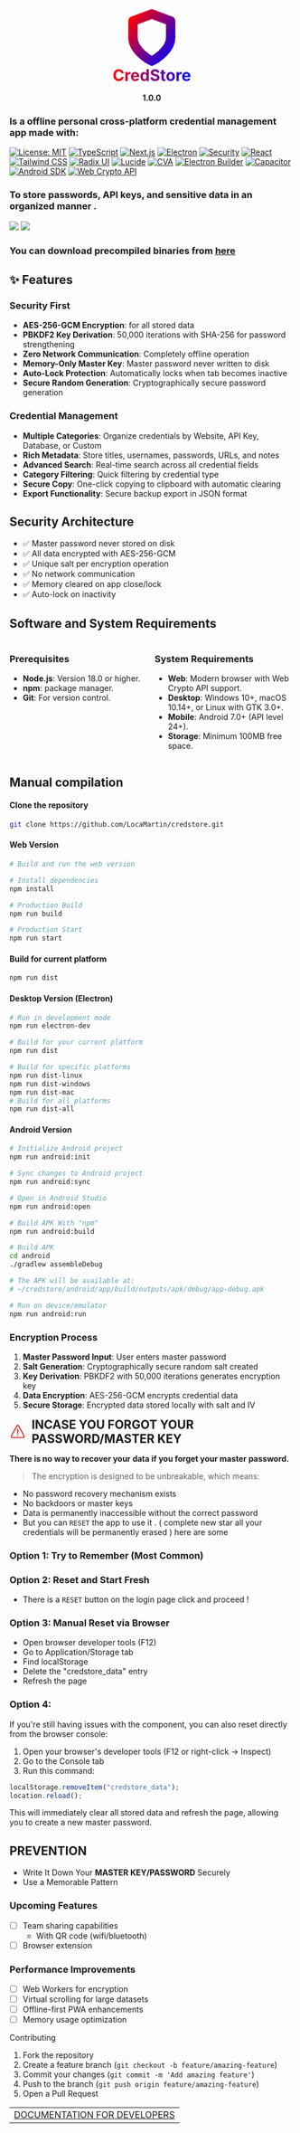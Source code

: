 <div align="center">
  <svg xmlns="http://www.w3.org/2000/svg" width="100" height="100" viewBox="0 0 24 24" stroke-width="4" stroke-linecap="round" stroke-linejoin="round">
    <defs>
      <linearGradient id="shieldGradient" x1="0%" y1="0%" x2="100%" y2="100%">
        <stop offset="0%" style="stop-color:#FF0000; stop-opacity:1" /> <stop offset="100%" style="stop-color:#0000FF; stop-opacity:1" /> </linearGradient>
    </defs>
    <path d="M12 22s8-4 8-10V5l-8-3-8 3v7c0 6 8 10 8 10" fill="none" stroke="url(#shieldGradient)" />
  </svg>
</div>

<div align="center">
  <span style="font-weight: bold; font-size: 2em;
               background-image: linear-gradient(to right, #FF0000, #0000FF); /* Red to Blue Gradient */
               -webkit-background-clip: text; /* For WebKit browsers */
               -webkit-text-fill-color: transparent; /* For WebKit browsers */
               background-clip: text; /* Standard */
               color: transparent;">CredStore</span>
</div>

<p style="text-align: center; font-size: 1em;"><b>1.0.0</b></p>

### Is a offline personal cross-platform credential management app made with:

[![License: MIT](https://img.shields.io/badge/License-MIT-yellow.svg)](https://opensource.org/licenses/MIT)
[![TypeScript](https://img.shields.io/badge/TypeScript-007ACC?logo=typescript&logoColor=white)](https://www.typescriptlang.org/)
[![Next.js](https://img.shields.io/badge/Next.js-000000?logo=next.js&logoColor=white)](https://nextjs.org/)
[![Electron](https://img.shields.io/badge/Electron-191970?logo=Electron&logoColor=white)](https://www.electronjs.org/)
[![Security](https://img.shields.io/badge/Security-AES--256--GCM-green)](https://en.wikipedia.org/wiki/Galois/Counter_Mode)
[![React](https://img.shields.io/badge/React-20232A?logo=react&logoColor=61DAFB)](https://reactjs.org/)
[![Tailwind CSS](https://img.shields.io/badge/Tailwind_CSS-06B6D4?logo=tailwindcss&logoColor=white)](https://tailwindcss.com/)
[![Radix UI](https://img.shields.io/badge/Radix_UI-161618?logo=radixui&logoColor=white)](https://www.radix-ui.com/)
[![Lucide](https://img.shields.io/badge/Lucide-4DBA87?logo=lucide&logoColor=white)](https://lucide.dev/)
[![CVA](https://img.shields.io/badge/Class_Variance_Authority-6D28D9?logoColor=white)](https://cva.style/)
[![Electron Builder](https://img.shields.io/badge/Electron_Builder-313244?logo=electronbuilder&logoColor=white)](https://www.electron.build/)
[![Capacitor](https://img.shields.io/badge/Capacitor-119EFF?logo=capacitor&logoColor=white)](https://capacitorjs.com/)
[![Android SDK](https://img.shields.io/badge/Android_SDK-3DDC84?logo=android&logoColor=white)](https://developer.android.com/)
[![Web Crypto API](https://img.shields.io/badge/Web_Crypto_API-000000?logo=mozilla&logoColor=white)](https://developer.mozilla.org/en-US/docs/Web/API/Web_Crypto_API)

### To store passwords, API keys, and sensitive data in an organized manner .

<img src="./.res/login.png" />
<img src="./.res/dashboard.png" />

### You can download precompiled binaries from [here]()

## ✨ Features

### Security First
- **AES-256-GCM Encryption**: for all stored data
- **PBKDF2 Key Derivation**: 50,000 iterations with SHA-256 for password strengthening
- **Zero Network Communication**: Completely offline operation
- **Memory-Only Master Key**: Master password never written to disk
- **Auto-Lock Protection**: Automatically locks when tab becomes inactive
- **Secure Random Generation**: Cryptographically secure password generation

### Credential Management
- **Multiple Categories**: Organize credentials by Website, API Key, Database, or Custom
- **Rich Metadata**: Store titles, usernames, passwords, URLs, and notes
- **Advanced Search**: Real-time search across all credential fields
- **Category Filtering**: Quick filtering by credential type
- **Secure Copy**: One-click copying to clipboard with automatic clearing
- **Export Functionality**: Secure backup export in JSON format

## Security Architecture
- ✅ Master password never stored on disk
- ✅ All data encrypted with AES-256-GCM
- ✅ Unique salt per encryption operation
- ✅ No network communication
- ✅ Memory cleared on app close/lock
- ✅ Auto-lock on inactivity

## Software and System Requirements

<div style="display: flex; flex-wrap: wrap; justify-content: space-between;">

  <div style="flex: 1 1 48%; margin-right: 1%;">
    <h3>Prerequisites</h3>
    <ul>
      <li><b>Node.js</b>: Version 18.0 or higher.</li>
      <li><b>npm</b>: package manager.</li>
      <li><b>Git</b>: For version control.</li>
    </ul>
  </div>

  <div style="flex: 1 1 48%; margin-left: 1%;">
    <h3>System Requirements</h3>
    <ul>
       <li><b>Web</b>: Modern browser with Web Crypto API support.</li>
       <li><b>Desktop</b>: Windows 10+, macOS 10.14+, or Linux with GTK 3.0+.</li>
       <li><b>Mobile</b>: Android 7.0+ (API level 24+).</li>
       <li><b>Storage</b>: Minimum 100MB free space.</li>
    </ul>
  </div>

</div>

## Manual compilation

#### Clone the repository
```bash
git clone https://github.com/LocaMartin/credstore.git
```
#### Web Version
```bash
# Build and run the web version

# Install dependencies
npm install

# Production Build
npm run build

# Production Start
npm run start
```
#### Build for current platform
```bash
npm run dist
```
#### Desktop Version (Electron)
```bash
# Run in development mode
npm run electron-dev

# Build for your current platform
npm run dist

# Build for specific platforms
npm run dist-linux
npm run dist-windows
npm run dist-mac
# Build for all platforms
npm run dist-all
```
#### Android Version
```bash
# Initialize Android project
npm run android:init

# Sync changes to Android project
npm run android:sync

# Open in Android Studio
npm run android:open

# Build APK With "npm"
npm run android:build

# Build APK
cd android
./gradlew assembleDebug

# The APK will be available at:
# ~/credstore/android/app/build/outputs/apk/debug/app-debug.apk

# Run on device/emulator
npm run android:run
```
### Encryption Process
1. **Master Password Input**: User enters master password
2. **Salt Generation**: Cryptographically secure random salt created
3. **Key Derivation**: PBKDF2 with 50,000 iterations generates encryption key
4. **Data Encryption**: AES-256-GCM encrypts credential data
5. **Secure Storage**: Encrypted data stored locally with salt and IV

<div style="display: flex; align-items: center; gap: 10px;">
  <svg width="35px" height="35px" viewBox="0 0 512 512" xmlns="http://www.w3.org/2000/svg">
    <title>ionicons-v5-r</title>
    <path d="M85.57,446.25H426.43a32,32,0,0,0,28.17-47.17L284.18,82.58c-12.09-22.44-44.27-22.44-56.36,0L57.4,399.08A32,32,0,0,0,85.57,446.25Z" 
          style="fill:none;stroke:#dc2626;stroke-linecap:round;stroke-linejoin:round;stroke-width:32px"/>
    <path d="M250.26,195.39l5.74,122,5.73-121.95a5.74,5.74,0,0,0-5.79-6h0A5.74,5.74,0,0,0,250.26,195.39Z" 
          style="fill:none;stroke:#dc2626;stroke-linecap:round;stroke-linejoin:round;stroke-width:32px"/>
    <path d="M256,397.25a20,20,0,1,1,20-20A20,20,0,0,1,256,397.25Z" fill="#dc2626"/>
  </svg>
  <h2 style="margin: 0;">INCASE YOU FORGOT YOUR PASSWORD/MASTER KEY</h2>
</div>


**There is no way to recover your data if you forget your master password.** 
> The encryption is designed to be unbreakable, which means:
- No password recovery mechanism exists
- No backdoors or master keys
- Data is permanently inaccessible without the correct password
- But you can `RESET` the app to use it . ( complete new star all your credentials will be permanently erased ) here are some 

### Option 1: Try to Remember (Most Common)

### Option 2: Reset and Start Fresh
- There is a `RESET` button on the login page click and proceed !
### Option 3: Manual Reset via Browser

- Open browser developer tools (F12)
- Go to Application/Storage tab
- Find localStorage
- Delete the "credstore_data" entry
- Refresh the page

### Option 4: 
If you're still having issues with the component, you can also reset directly from the browser console:

1. Open your browser's developer tools (F12 or right-click → Inspect)
2. Go to the Console tab
3. Run this command:

```javascript
localStorage.removeItem("credstore_data");
location.reload();
```
This will immediately clear all stored data and refresh the page, allowing you to create a new master password.

## PREVENTION

- Write It Down Your **MASTER KEY/PASSWORD** Securely
- Use a Memorable Pattern

### Upcoming Features

- [ ] Team sharing capabilities
  -  With QR code (wifi/bluetooth)
- [ ] Browser extension

### Performance Improvements
- [ ] Web Workers for encryption
- [ ] Virtual scrolling for large datasets
- [ ] Offline-first PWA enhancements
- [ ] Memory usage optimization

Contributing
1. Fork the repository
2. Create a feature branch (`git checkout -b feature/amazing-feature`)
3. Commit your changes (`git commit -m 'Add amazing feature'`)
4. Push to the branch (`git push origin feature/amazing-feature`)
5. Open a Pull Request

<div align="center">
<table>
  <tr>
    <td><a href="DOC4DEV.md">DOCUMENTATION FOR DEVELOPERS</a></td>
  </tr>
</table>
</div>